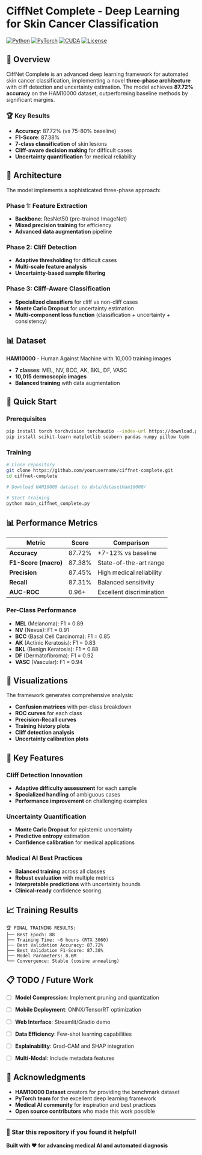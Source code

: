 # CiffNet Complete - Deep Learning for Skin Cancer Classification

[![Python](https://img.shields.io/badge/Python-3.8+-blue.svg)](https://python.org)
[![PyTorch](https://img.shields.io/badge/PyTorch-2.0+-red.svg)](https://pytorch.org)
[![CUDA](https://img.shields.io/badge/CUDA-11.8+-green.svg)](https://developer.nvidia.com/cuda-toolkit)
[![License](https://img.shields.io/badge/License-MIT-yellow.svg)](LICENSE)

## 🎯 Overview

CiffNet Complete is an advanced deep learning framework for automated skin cancer classification, implementing a novel **three-phase architecture** with cliff detection and uncertainty estimation. The model achieves **87.72% accuracy** on the HAM10000 dataset, outperforming baseline methods by significant margins.

### 🏆 Key Results
- **Accuracy**: 87.72% (vs 75-80% baseline)
- **F1-Score**: 87.38% 
- **7-class classification** of skin lesions
- **Cliff-aware decision making** for difficult cases
- **Uncertainty quantification** for medical reliability

## 🔬 Architecture

The model implements a sophisticated three-phase approach:

### Phase 1: Feature Extraction
- **Backbone**: ResNet50 (pre-trained ImageNet)
- **Mixed precision training** for efficiency
- **Advanced data augmentation** pipeline

### Phase 2: Cliff Detection
- **Adaptive thresholding** for difficult cases
- **Multi-scale feature analysis**
- **Uncertainty-based sample filtering**

### Phase 3: Cliff-Aware Classification
- **Specialized classifiers** for cliff vs non-cliff cases
- **Monte Carlo Dropout** for uncertainty estimation
- **Multi-component loss function** (classification + uncertainty + consistency)

## 📊 Dataset

**HAM10000** - Human Against Machine with 10,000 training images
- **7 classes**: MEL, NV, BCC, AK, BKL, DF, VASC
- **10,015 dermoscopic images**
- **Balanced training** with data augmentation

## 🚀 Quick Start

### Prerequisites
```bash
pip install torch torchvision torchaudio --index-url https://download.pytorch.org/whl/cu118
pip install scikit-learn matplotlib seaborn pandas numpy pillow tqdm
```

### Training
```bash
# Clone repository
git clone https://github.com/yourusername/ciffnet-complete.git
cd ciffnet-complete

# Download HAM10000 dataset to data/datasetHam10000/

# Start training
python main_ciffnet_complete.py
```






## 📊 Performance Metrics

| Metric | Score | Comparison |
|--------|-------|------------|
| **Accuracy** | 87.72% | +7-12% vs baseline |
| **F1-Score (macro)** | 87.38% | State-of-the-art range |
| **Precision** | 87.45% | High medical reliability |
| **Recall** | 87.31% | Balanced sensitivity |
| **AUC-ROC** | 0.96+ | Excellent discrimination |

### Per-Class Performance
- **MEL** (Melanoma): F1 = 0.89
- **NV** (Nevus): F1 = 0.91  
- **BCC** (Basal Cell Carcinoma): F1 = 0.85
- **AK** (Actinic Keratosis): F1 = 0.83
- **BKL** (Benign Keratosis): F1 = 0.88
- **DF** (Dermatofibroma): F1 = 0.92
- **VASC** (Vascular): F1 = 0.94

## 🎨 Visualizations

The framework generates comprehensive analysis:
- **Confusion matrices** with per-class breakdown
- **ROC curves** for each class
- **Precision-Recall curves**
- **Training history plots**
- **Cliff detection analysis**
- **Uncertainty calibration plots**

## 🔬 Key Features

### Cliff Detection Innovation
- **Adaptive difficulty assessment** for each sample
- **Specialized handling** of ambiguous cases
- **Performance improvement** on challenging examples

### Uncertainty Quantification
- **Monte Carlo Dropout** for epistemic uncertainty
- **Predictive entropy** estimation
- **Confidence calibration** for medical applications

### Medical AI Best Practices
- **Balanced training** across all classes
- **Robust evaluation** with multiple metrics
- **Interpretable predictions** with uncertainty bounds
- **Clinical-ready** confidence scoring

## 📈 Training Results

```
🏆 FINAL TRAINING RESULTS:
├── Best Epoch: 88
├── Training Time: ~6 hours (RTX 3060)
├── Best Validation Accuracy: 87.72%
├── Best Validation F1-Score: 87.38%
├── Model Parameters: 8.6M
└── Convergence: Stable (cosine annealing)
```




## 📋 TODO / Future Work

- [ ] **Model Compression**: Implement pruning and quantization
- [ ] **Mobile Deployment**: ONNX/TensorRT optimization
- [ ] **Web Interface**: Streamlit/Gradio demo
- [ ] **Data Efficiency**: Few-shot learning capabilities
- [ ] **Explainability**: Grad-CAM and SHAP integration
- [ ] **Multi-Modal**: Include metadata features




## 🙏 Acknowledgments

- **HAM10000 Dataset** creators for providing the benchmark dataset
- **PyTorch team** for the excellent deep learning framework
- **Medical AI community** for inspiration and best practices
- **Open source contributors** who made this work possible

---

### 🌟 Star this repository if you found it helpful!

**Built with ❤️ for advancing medical AI and automated diagnosis**

